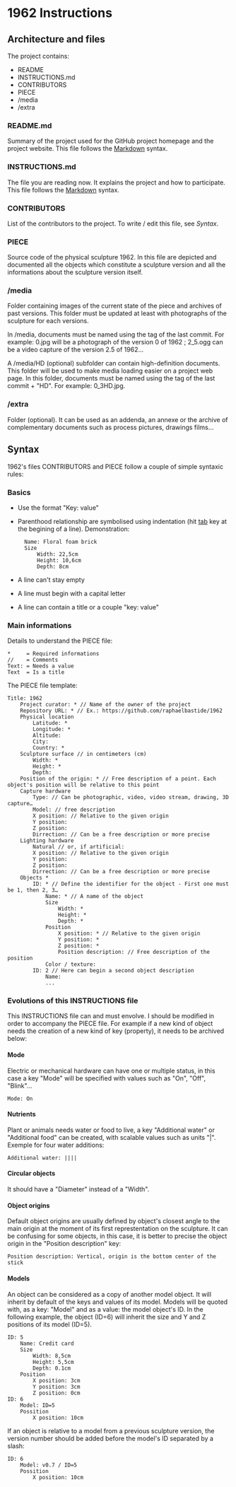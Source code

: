 # 1962 Instructions

## Architecture and files

The project contains:

- README
- INSTRUCTIONS.md
- CONTRIBUTORS
- PIECE
- /media
- /extra

### README.md

Summary of the project used for the GitHub project homepage and the project website. This file follows the [Markdown](http://en.wikipedia.org/wiki/Markdown) syntax.

### INSTRUCTIONS.md

The file you are reading now. It explains the project and how to participate. This file follows the [Markdown](http://daringfireball.net/projects/markdown/syntax) syntax.

### CONTRIBUTORS

List of the contributors to the project. To write / edit this file, see *Syntax*.

### PIECE

Source code of the physical sculpture 1962. In this file are depicted and documented all the objects which constitute a sculpture version and all the informations about the sculpture version itself.

### /media

Folder containing images of the current state of the piece and archives of past versions. This folder must be updated at least with photographs of the sculpture for each versions.

In /media, documents must be named using the tag of the last commit. For example: 0.jpg will be a photograph of the version 0 of 1962 ; 2_5.ogg can be a video capture of the version 2.5 of 1962…

A /media/HD (optional) subfolder can contain high-definition documents. This folder will be used to make media loading easier on a project web page. In this folder, documents must be named using the tag of the last commit + "HD". For example: 0_3HD.jpg.

### /extra

Folder (optional). It can be used as an addenda, an annexe or the archive of complementary documents such as process pictures, drawings films…

## Syntax

1962's files CONTRIBUTORS and PIECE follow a couple of simple syntaxic rules:

### Basics

- Use the format "Key: value"
- Parenthood relationship are symbolised using indentation (hit [tab](http://en.wikipedia.org/wiki/Tab_character) key at the begining of a line). Demonstration:

        Name: Floral foam brick
        Size
            Width: 22,5cm
            Height: 10,6cm
            Depth: 8cm

- A line can't stay empty
- A line must begin with a capital letter
- A line can contain a title or a couple "key: value"

### Main informations

Details to understand the PIECE file:

    *     = Required informations
    //    = Comments
    Text: = Needs a value
    Text  = Is a title

The PIECE file template:

    Title: 1962
        Project curator: * // Name of the owner of the project
        Repository URL: * // Ex.: https://github.com/raphaelbastide/1962
        Physical location
            Latitude: *
            Longitude: *
            Altitude:
            City:
            Country: *
        Sculpture surface // in centimeters (cm)
            Width: *
            Height: *
            Depth:
        Position of the origin: * // Free description of a point. Each object's position will be relative to this point
        Capture hardware
            Type: // Can be photographic, video, video stream, drawing, 3D capture…
            Model: // free description
            X position: // Relative to the given origin
            Y position:
            Z position:
            Dirrection: // Can be a free description or more precise
        Lighting hardware
            Natural // or, if artificial:
            X position: // Relative to the given origin
            Y position:
            Z position:
            Dirrection: // Can be a free description or more precise
        Objects *
            ID: * // Define the identifier for the object - First one must be 1, then 2, 3…
                Name: * // A name of the object
                Size
                    Width: *
                    Height: *
                    Depth: *
                Position
                    X position: * // Relative to the given origin
                    Y position: *
                    Z position: *
                    Position description: // Free description of the position
                Color / texture:
            ID: 2 // Here can begin a second object description
                Name: 
                ...
                
### Evolutions of this INSTRUCTIONS file

This INSTRUCTIONS file can and must envolve. I should be modified in order to accompany the PIECE file. For example if a new kind of object needs the creation of a new kind of key (property), it needs to be archived below:

#### Mode

Electric or mechanical hardware can have one or multiple status, in this case a key "Mode" will be specified with values such as "On", "Off", "Blink"…

    Mode: On

#### Nutrients

Plant or animals needs water or food to live, a key "Additional water" or "Additional food" can be created, with scalable values such as units "|". Exemple for four water additions:

    Additional water: ||||

#### Circular objects

It should have a "Diameter" instead of a "Width".

#### Object origins

Default object origins are usually defined by object's closest angle to the main origin at the moment of its first represtentation on the sculpture. It can be confusing for some objects, in this case, it is better to precise the object origin in the "Position description" key:

    Position description: Vertical, origin is the bottom center of the stick

#### Models

An object can be considered as a copy of another model object. It will inherit by default of the keys and values of its model. Models will be quoted with, as a key: "Model" and as a value: the model object's ID. In the following example, the object (ID=6) will inherit the size and Y and Z positions of its model (ID=5).

    ID: 5
        Name: Credit card
        Size
            Width: 8,5cm
            Height: 5,5cm
            Depth: 0.1cm
        Position
            X position: 3cm
            Y position: 3cm
            Z position: 0cm
    ID: 6
        Model: ID=5
        Possition
            X position: 10cm

If an object is relative to a model from a previous sculpture version, the version number should be added before the model's ID separated by a slash:

    ID: 6
        Model: v0.7 / ID=5
        Possition
            X position: 10cm